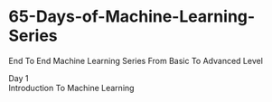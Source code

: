 # 65-Days-of-Machine-Learning-Series
End To End Machine Learning Series From Basic To Advanced Level


Day 1  
Introduction To Machine Learning

